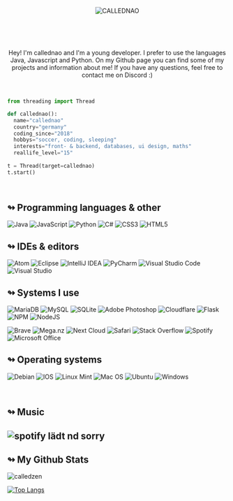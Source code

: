 <p align="center">
  <img src="https://thumbs.gfycat.com/SizzlingLeftAmericantoad-size_restricted.gif" alt="CALLEDNAO"/>
</p>

<br>
<br>
<br>
<p align="center">
 Hey! I'm callednao and I'm a young developer. I prefer to use the languages Java, Javascript and Python. On my Github page you can find some of my projects and information about me! 
If you have any questions, feel free to contact me on Discord :)
</p>

<br>

```python
from threading import Thread

def callednao():
  name="callednao"
  country="germany"
  coding_since="2018"
  hobbys="soccer, coding, sleeping"
  interests="front- & backend, databases, ui design, maths"
  reallife_level="15"
  
t = Thread(target=callednao)  
t.start()
```

<br>



<h2>↬ Programming languages & other </h2>
 
  ![Java](https://img.shields.io/badge/java-%23ED8B00.svg?style=for-the-badge&logo=java&logoColor=white)
  ![JavaScript](https://img.shields.io/badge/javascript-%23323330.svg?style=for-the-badge&logo=javascript&logoColor=%23F7DF1E)
  ![Python](https://img.shields.io/badge/python-3670A0?style=for-the-badge&logo=python&logoColor=ffdd54)
  ![C#](https://img.shields.io/badge/c%23-%23239120.svg?style=for-the-badge&logo=c-sharp&logoColor=white)
  ![CSS3](https://img.shields.io/badge/css3-%231572B6.svg?style=for-the-badge&logo=css3&logoColor=white)
  ![HTML5](https://img.shields.io/badge/html5-%23E34F26.svg?style=for-the-badge&logo=html5&logoColor=white)
  
<h2>↬ IDEs & editors </h2>

![Atom](https://img.shields.io/badge/Atom-%2366595C.svg?style=for-the-badge&logo=atom&logoColor=white)
![Eclipse](https://img.shields.io/badge/Eclipse-FE7A16.svg?style=for-the-badge&logo=Eclipse&logoColor=white)
![IntelliJ IDEA](https://img.shields.io/badge/IntelliJIDEA-000000.svg?style=for-the-badge&logo=intellij-idea&logoColor=white)
![PyCharm](https://img.shields.io/badge/pycharm-143?style=for-the-badge&logo=pycharm&logoColor=black&color=black&labelColor=green)
![Visual Studio Code](https://img.shields.io/badge/Visual%20Studio%20Code-0078d7.svg?style=for-the-badge&logo=visual-studio-code&logoColor=white)
![Visual Studio](https://img.shields.io/badge/Visual%20Studio-5C2D91.svg?style=for-the-badge&logo=visual-studio&logoColor=white)
  
  
<h2>↬ Systems I use </h2>

![MariaDB](https://img.shields.io/badge/MariaDB-003545?style=for-the-badge&logo=mariadb&logoColor=white)
![MySQL](https://img.shields.io/badge/mysql-%2300f.svg?style=for-the-badge&logo=mysql&logoColor=white)
![SQLite](https://img.shields.io/badge/sqlite-%2307405e.svg?style=for-the-badge&logo=sqlite&logoColor=white)
![Adobe Photoshop](https://img.shields.io/badge/adobe%20photoshop-%2331A8FF.svg?style=for-the-badge&logo=adobe%20photoshop&logoColor=white)
![Cloudflare](https://img.shields.io/badge/Cloudflare-F38020?style=for-the-badge&logo=Cloudflare&logoColor=white)
![Flask](https://img.shields.io/badge/flask-%23000.svg?style=for-the-badge&logo=flask&logoColor=white)
![NPM](https://img.shields.io/badge/NPM-%23000000.svg?style=for-the-badge&logo=npm&logoColor=white)
![NodeJS](https://img.shields.io/badge/node.js-6DA55F?style=for-the-badge&logo=node.js&logoColor=white)

![Brave](https://img.shields.io/badge/Brave-FB542B?style=for-the-badge&logo=Brave&logoColor=white)
![Mega.nz](https://img.shields.io/badge/Mega-%23D90007.svg?style=for-the-badge&logo=Mega&logoColor=white)
![Next Cloud](https://img.shields.io/badge/Next%20Cloud-0B94DE?style=for-the-badge&logo=nextcloud&logoColor=white)
![Safari](https://img.shields.io/badge/Safari-000000?style=for-the-badge&logo=Safari&logoColor=white)
![Stack Overflow](https://img.shields.io/badge/-Stackoverflow-FE7A16?style=for-the-badge&logo=stack-overflow&logoColor=white)
![Spotify](https://img.shields.io/badge/Spotify-1ED760?style=for-the-badge&logo=spotify&logoColor=white)
![Microsoft Office](https://img.shields.io/badge/Microsoft_Office-D83B01?style=for-the-badge&logo=microsoft-office&logoColor=white)
  
 
<h2>↬ Operating systems </h2>
  
![Debian](https://img.shields.io/badge/Debian-D70A53?style=for-the-badge&logo=debian&logoColor=white)
![IOS](https://img.shields.io/badge/iOS-000000?style=for-the-badge&logo=ios&logoColor=white)
![Linux Mint](https://img.shields.io/badge/Linux%20Mint-87CF3E?style=for-the-badge&logo=Linux%20Mint&logoColor=white)
![Mac OS](https://img.shields.io/badge/mac%20os-000000?style=for-the-badge&logo=macos&logoColor=F0F0F0)
![Ubuntu](https://img.shields.io/badge/Ubuntu-E95420?style=for-the-badge&logo=ubuntu&logoColor=white)
![Windows](https://img.shields.io/badge/Windows-0078D6?style=for-the-badge&logo=windows&logoColor=white)


<br>


<h2>↬ Music <h2>
  <p align="left">
    
  ![spotify lädt nd sorry](https://spotify-recently-played-readme.vercel.app/api?user=2khveh903wr2hlgodcw0sexiv&count=3)
  </p>

    
<h2>↬ My Github Stats </h2>
<p><img align="center" src="https://github-readme-stats.vercel.app/api?theme=dracula&username=calledzen&show_icons=true&locale=de" alt="calledzen" /></p>

[![Top Langs](https://github-readme-stats.vercel.app/api/top-langs/?theme=dracula&username=calledzen)](https://github.com/calledzen)

